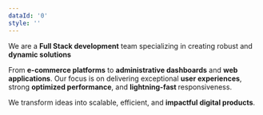 ```yaml
---
dataId: '0'
style: ''
---
```


We are a <strong class="text-theme-dark-blue dark:text-theme-primary-blue">Full Stack development</strong> team specializing in creating robust and <strong class="text-theme-dark-blue dark:text-theme-primary-blue">dynamic solutions</strong>

From <strong class="text-theme-dark-blue dark:text-theme-primary-blue">e-commerce platforms</strong> to <strong class="text-theme-dark-blue dark:text-theme-primary-blue">administrative dashboards</strong> and <strong class="text-theme-dark-blue dark:text-theme-primary-blue">web applications</strong>. Our focus is on delivering exceptional <strong class="text-theme-dark-blue dark:text-theme-primary-blue">user experiences</strong>, strong <strong class="text-theme-dark-blue dark:text-theme-primary-blue">optimized performance</strong>, and <strong class="text-theme-dark-blue dark:text-theme-primary-blue">lightning-fast </strong>responsiveness.

We transform ideas into scalable, efficient, and <strong class="text-theme-dark-blue dark:text-theme-primary-blue">impactful digital products</strong>.
